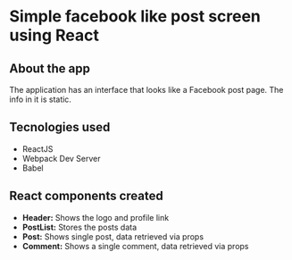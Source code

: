 # Simple facebook like post screen using React

## About the app

The application has an interface that looks like a Facebook post page. The info in it is static.

## Tecnologies used
- ReactJS
- Webpack Dev Server
- Babel

## React components created
 - **Header:** Shows the logo and profile link
 - **PostList:** Stores the posts data
 - **Post:** Shows single post, data retrieved via props
 - **Comment:** Shows a single comment, data retrieved via props
